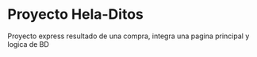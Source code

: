 # Proyecto Hela-Ditos
Proyecto express resultado de una compra, integra una pagina principal y logica de BD
